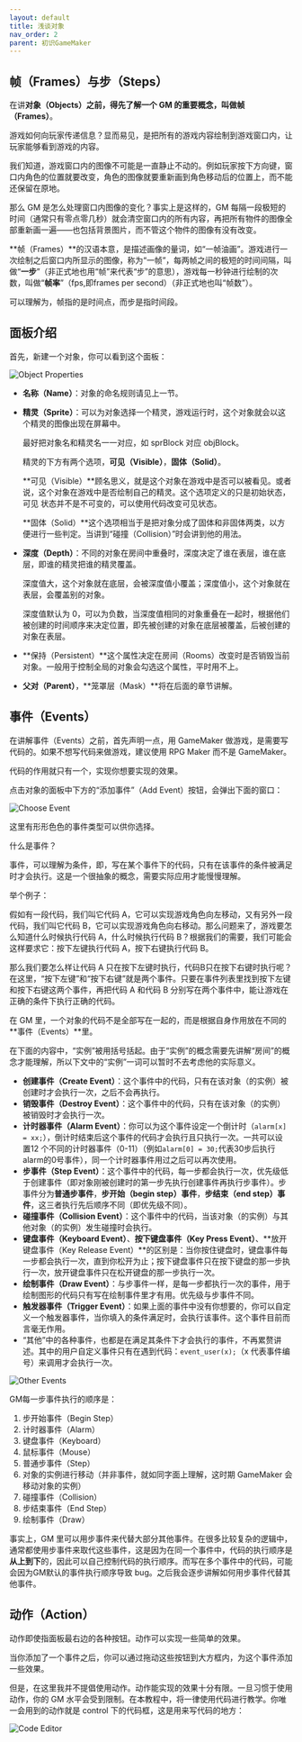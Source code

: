 ```yaml
---
layout: default
title: 浅谈对象
nav_order: 2
parent: 初识GameMaker
---
```

## 帧（Frames）与步（Steps）

在讲**对象（Objects）**之前，得先了解一个 GM 的重要概念，叫做**帧（Frames）**。

游戏如何向玩家传递信息？显而易见，是把所有的游戏内容绘制到游戏窗口内，让玩家能够看到游戏的内容。

我们知道，游戏窗口内的图像不可能是一直静止不动的。例如玩家按下方向键，窗口内角色的位置就要改变，角色的图像就要重新画到角色移动后的位置上，而不能还保留在原地。

那么 GM 是怎么处理窗口内图像的变化？事实上是这样的，GM 每隔一段极短的时间（通常只有零点零几秒）就会清空窗口内的所有内容，再把所有物件的图像全部重新画一遍——也包括背景图片，而不管这个物件的图像有没有改变。

**帧（Frames）**的汉语本意，是描述画像的量词，如“一帧油画”。游戏进行一次绘制之后窗口内所显示的图像，称为“一帧”，每两帧之间的极短的时间间隔，叫做“**一步**”（非正式地也用“帧”来代表“步”的意思），游戏每一秒钟进行绘制的次数，叫做“**帧率**”（fps,即frames per second）（非正式地也叫“帧数”）。

可以理解为，帧指的是时间点，而步是指时间段。

## 面板介绍

首先，新建一个对象，你可以看到这个面板：

![Object Properties](/assets/images/start/object_properties.png)

* **名称（Name）**：对象的命名规则请见上一节。
* **精灵（Sprite）**：可以为对象选择一个精灵，游戏运行时，这个对象就会以这个精灵的图像出现在屏幕中。

  最好把对象名和精灵名一一对应，如 sprBlock 对应 objBlock。

  精灵的下方有两个选项，**可见（Visible）**，**固体（Solid）**。

  **可见（Visible）**顾名思义，就是这个对象在游戏中是否可以被看见。或者说，这个对象在游戏中是否绘制自己的精灵。这个选项定义的只是初始状态，可见 状态并不是不可变的，可以使用代码改变可见状态。

  **固体（Solid）**这个选项相当于是把对象分成了固体和非固体两类，以方便进行一些判定。当讲到“碰撞（Collision）”时会讲到他的用法。

* **深度（Depth）**：不同的对象在房间中重叠时，深度决定了谁在表层，谁在底层，即谁的精灵把谁的精灵覆盖。

  深度值大，这个对象就在底层，会被深度值小覆盖；深度值小，这个对象就在表层，会覆盖别的对象。

  深度值默认为 0，可以为负数，当深度值相同的对象重叠在一起时，根据他们被创建的时间顺序来决定位置，即先被创建的对象在底层被覆盖，后被创建的对象在表层。

* **保持（Persistent）**这个属性决定在房间（Rooms）改变时是否销毁当前对象。一般用于控制全局的对象会勾选这个属性，平时用不上。
* **父对（Parent）**，**笼罩层（Mask）**将在后面的章节讲解。

## 事件（Events）

在讲解事件（Events）之前，首先声明一点，用 GameMaker 做游戏，是需要写代码的。如果不想写代码来做游戏，建议使用 RPG Maker 而不是 GameMaker。

代码的作用就只有一个，实现你想要实现的效果。

点击对象的面板中下方的“添加事件”（Add Event）按钮，会弹出下面的窗口：

![Choose Event](/assets/images/start/choose_event.png)

这里有形形色色的事件类型可以供你选择。

什么是事件？

事件，可以理解为条件，即，写在某个事件下的代码，只有在该事件的条件被满足时才会执行。这是一个很抽象的概念，需要实际应用才能慢慢理解。

举个例子：

假如有一段代码，我们叫它代码 A，它可以实现游戏角色向左移动，又有另外一段代码，我们叫它代码 B，它可以实现游戏角色向右移动。那么问题来了，游戏要怎么知道什么时候执行代码 A，什么时候执行代码 B？根据我们的需要，我们可能会这样要求它：按下左键执行代码 A，按下右键执行代码 B。

那么我们要怎么样让代码 A 只在按下左键时执行，代码B只在按下右键时执行呢？在这里，“按下左键”和“按下右键”就是两个事件。只要在事件列表里找到按下左键和按下右键这两个事件，再把代码 A 和代码 B 分别写在两个事件中，能让游戏在正确的条件下执行正确的代码。

在 GM 里，一个对象的代码不是全部写在一起的，而是根据自身作用放在不同的**事件（Events）**里。

在下面的内容中，“实例”被用括号括起。由于“实例”的概念需要先讲解“房间”的概念才能理解，所以下文中的“实例”一词可以暂时不去考虑他的实际意义。

* **创建事件（Create Event）**：这个事件中的代码，只有在该对象（的实例）被创建时才会执行一次，之后不会再执行。
* **销毁事件（Destroy Event）**：这个事件中的代码，只有在该对象（的实例）被销毁时才会执行一次。
* **计时器事件（Alarm Event）**：你可以为这个事件设定一个倒计时（`alarm[x] = xx;`），倒计时结束后这个事件的代码才会执行且只执行一次。一共可以设 置12 个不同的计时器事件（0-11）（例如`alarm[0] = 30;`代表30步后执行alarm的0号事件），同一个计时器事件用过之后可以再次使用。
* **步事件（Step Event）**：这个事件中的代码，每一步都会执行一次，优先级低于创建事件（即对象刚被创建时的第一步先执行创建事件再执行步事件）。步事件分为**普通步事件**，**步开始（begin step）事件**，**步结束（end step）事件**，这三者执行先后顺序不同（即优先级不同）。
* **碰撞事件（Collision Event）**：这个事件中的代码，当该对象（的实例）与其他对象（的实例）发生碰撞时会执行。
* **键盘事件（Keyboard Event）**、**按下键盘事件（Key Press Event）**、**放开键盘事件（Key Release Event）**的区别是：当你按住键盘时，键盘事件每一步都会执行一次，直到你松开为止；按下键盘事件只在按下键盘的那一步执行一次，放开键盘事件只在松开键盘的那一步执行一次。
* **绘制事件（Draw Event）**：与步事件一样，是每一步都执行一次的事件，用于绘制图形的代码只有写在绘制事件里才有用。优先级与步事件不同。
* **触发器事件（Trigger Event）**：如果上面的事件中没有你想要的，你可以自定义一个触发器事件，当你填入的条件满足时，会执行该事件。这个事件目前而言毫无作用。
* “其他”中的各种事件，也都是在满足其条件下才会执行的事件，不再累赘讲述。其中的用户自定义事件只有在遇到代码：`event_user(x);`（x 代表事件编号）来调用才会执行一次。

![Other Events](/assets/images/start/other_events.png)

GM每一步事件执行的顺序是：

1. 步开始事件（Begin Step）
2. 计时器事件（Alarm）
3. 键盘事件（Keyboard）
4. 鼠标事件（Mouse）
5. 普通步事件（Step）
6. 对象的实例进行移动（并非事件，就如同字面上理解，这时期 GameMaker 会移动对象的实例）
7. 碰撞事件（Collision）
8. 步结束事件（End Step）
9. 绘制事件（Draw）

事实上，GM 里可以用步事件来代替大部分其他事件。在很多比较复杂的逻辑中，通常都使用步事件来取代这些事件，这是因为在同一个事件中，代码的执行顺序是**从上到下**的，因此可以自己控制代码的执行顺序。而写在多个事件中的代码，可能会因为GM默认的事件执行顺序导致 bug。之后我会逐步讲解如何用步事件代替其他事件。

## 动作（Action）

动作即使指面板最右边的各种按钮。动作可以实现一些简单的效果。

当你添加了一个事件之后，你可以通过拖动这些按钮到大方框内，为这个事件添加一些效果。

但是，在这里我并不提倡使用动作。动作能实现的效果十分有限。一旦习惯于使用动作，你的 GM 水平会受到限制。在本教程中，将一律使用代码进行教学。你唯一会用到的动作就是 control 下的代码框，这是用来写代码的地方：

![Code Editor](/assets/images/start/code_editor.png)
